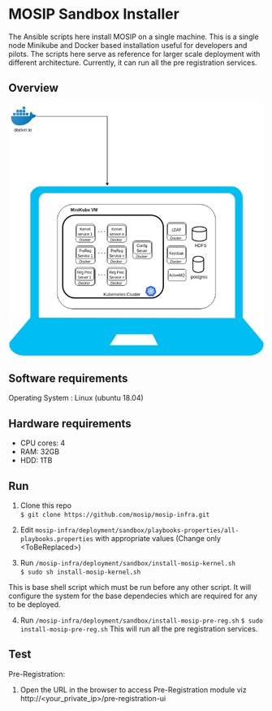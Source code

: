 # MOSIP Sandbox Installer
  
The Ansible scripts here install MOSIP on a single machine. This is a single node Minikube and Docker based installation useful for developers and pilots. The scripts here serve as reference for larger scale deployment with different architecture. Currently, it can run all the pre registration services.

## Overview
![](images/sandbox-overview.png)

## Software requirements
Operating System : Linux (ubuntu 18.04)

## Hardware requirements
* CPU cores: 4
* RAM: 32GB
* HDD: 1TB

## Run
1. Clone this repo  
`$ git clone https://github.com/mosip/mosip-infra.git`

2. Edit `mosip-infra/deployment/sandbox/playbooks-properties/all-playbooks.properties` with appropriate values (Change only \<ToBeReplaced\>)

3. Run `/mosip-infra/deployment/sandbox/install-mosip-kernel.sh`     
`$ sudo sh install-mosip-kernel.sh`

This is base shell script which must be run before any other script. It will configure the system for the base dependecies which are required for any to be deployed.

4. Run `/mosip-infra/deployment/sandbox/install-mosip-pre-reg.sh`
`$ sudo install-mosip-pre-reg.sh`
This will run all the pre registration services.

## Test
Pre-Registration:
1. Open the URL <TODO> in the browser to access Pre-Registration module viz http://<your_private_ip>/pre-registration-ui
